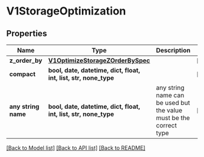 # V1StorageOptimization


## Properties
Name | Type | Description | Notes
------------ | ------------- | ------------- | -------------
**z_order_by** | [**V1OptimizeStorageZOrderBySpec**](V1OptimizeStorageZOrderBySpec.md) |  | [optional] 
**compact** | **bool, date, datetime, dict, float, int, list, str, none_type** |  | [optional] 
**any string name** | **bool, date, datetime, dict, float, int, list, str, none_type** | any string name can be used but the value must be the correct type | [optional]

[[Back to Model list]](../README.md#documentation-for-models) [[Back to API list]](../README.md#documentation-for-api-endpoints) [[Back to README]](../README.md)



